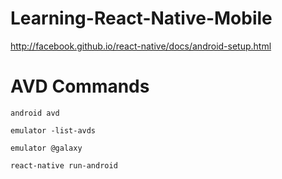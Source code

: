 # Learning-React-Native-Mobile
http://facebook.github.io/react-native/docs/android-setup.html

# AVD Commands
`android avd`

`emulator -list-avds`

`emulator @galaxy`

`react-native run-android`
